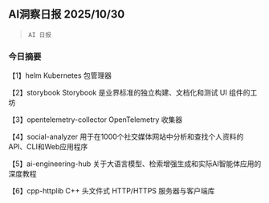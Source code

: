 ## AI洞察日报 2025/10/30

>  `AI 日报` 

### 今日摘要

【1】helm
Kubernetes 包管理器

【2】storybook
Storybook 是业界标准的独立构建、文档化和测试 UI 组件的工坊

【3】opentelemetry-collector
OpenTelemetry 收集器

【4】social-analyzer
用于在1000个社交媒体网站中分析和查找个人资料的API、CLI和Web应用程序

【5】ai-engineering-hub
关于大语言模型、检索增强生成和实际AI智能体应用的深度教程

【6】cpp-httplib
C++ 头文件式 HTTP/HTTPS 服务器与客户端库

